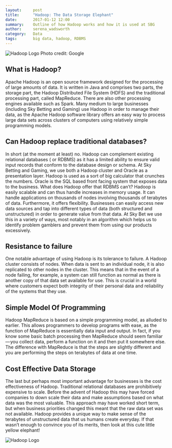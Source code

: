 ```yaml
---
layout:     post
title:      "Hadoop: The Data Storage Elephant"
date:       2017-01-12 12:00
summary:    Outline of how Hadoop works and how it is used at SBG
author:     serena_wadsworth
category:   Data
tags:       big data, hadoop, RDBMS
---
```



![Hadoop Logo](https://qph.ec.quoracdn.net/main-qimg-72801635cd370644216413122d826044-c?convert_to_webp=true)
Photo credit: Google


## What is Hadoop?

Apache Hadoop is an open source framework designed for the processing of large amounts of data. It is written in Java and comprises two parts, the storage part, the Hadoop Distributed File System (HDFS) and the traditional processing part, called MapReduce. There are also other processing engines available such as Spark. Many medium to large businesses (including Sky Betting and Gaming) use Hadoop in order to manage their data, as the Apache Hadoop software library offers an easy way to process large data sets across clusters of computers using relatively simple programming models.


## Can Hadoop replace traditional databases?
In short (at the moment at least) no. Hadoop can complement existing relational databases ( or RDBMS) as it has a limited ability to ensure valid input records that conform to the database design or schema.
At Sky Betting and Gaming, we use both a Hadoop cluster and Oracle as a presentation layer. Hadoop is used as a sort of big calculator that crunches the numbers. Oracle is the SQL based front facing system that exposes data to the business.
What does Hadoop offer that RDBMS can’t?
Hadoop is easily scalable and can thus handle increases in memory usage. It can handle applications on thousands of nodes involving thousands of terabytes of data. Furthermore, it offers flexibility. Businesses can easily access new data sources and tap into different types of data (both structured and unstructured) in order to generate value from that data. At Sky Bet we use this in a variety of ways, most notably in an algorithm which helps us to identify problem gamblers and prevent them from using our products excessively.


## Resistance to failure
One notable advantage of using Hadoop is its tolerance to failure. A Hadoop cluster consists of nodes. When data is sent to an individual node, it is also replicated to other nodes in the cluster. This means that in the event of a node failing, for example, a system can still function as normal as there is another copy of that data set available for use. This is crucial in a world where customers expect both integrity of their personal data and reliability of the systems that they use.

## Simple Model Of Programming
Hadoop MapReduce is based on a simple programming model, as alluded to earlier. This allows programmers to develop programs with ease, as the function of MapReduce is essentially data input and output. In fact, if you know some basic batch processing then MapReduce should seem familiar — you collect data, perform a function on it and then put it somewhere else. The difference with MapReduce is that the steps are slightly different and you are performing the steps on terabytes of data at one time.



## Cost Effective Data Storage
The last but perhaps most important advantage for businesses is the cost effectiveness of Hadoop. Traditional relational databases are prohibitively expensive to scale. Before the advent of Hadoop this may have forced companies to down scale their data and make assumptions based on what data was the most valuable. This approach may have worked short term, but when business priorities changed this meant that the raw data set was not available.
Hadoop provides a unique way to make sense of the terabytes of unstructured data that us humans create everyday. If that wasn’t enough to convince you of its merits, then look at this cute little yellow elephant!

![Hadoop Logo](https://qph.ec.quoracdn.net/main-qimg-72801635cd370644216413122d826044-c?convert_to_webp=true)




